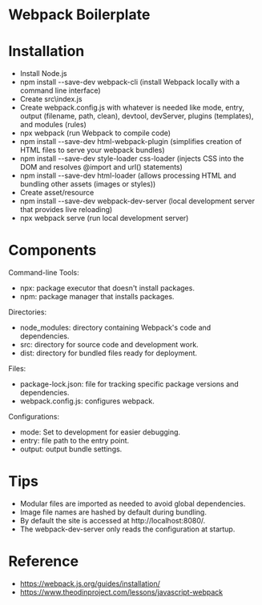 # Webpack Boilerplate
# Installation
- Install Node.js
- npm install --save-dev webpack-cli (install Webpack locally with a command line interface)
- Create src\index.js
- Create webpack.config.js with whatever is needed like mode, entry, output (filename, path, clean), devtool, devServer, plugins (templates), and modules (rules)
- npx webpack (run Webpack to compile code)
- npm install --save-dev html-webpack-plugin (simplifies creation of HTML files to serve your webpack bundles)
- npm install --save-dev style-loader css-loader (injects CSS into the DOM and resolves @import and url() statements)
- npm install --save-dev html-loader (allows processing HTML and bundling other assets (images or styles))
- Create asset/resource
- npm install --save-dev webpack-dev-server (local development server that provides live reloading)
- npx webpack serve (run local development server)

# Components
Command-line Tools:
- npx: package executor that doesn't install packages.
- npm: package manager that installs packages.

Directories:
- node_modules: directory containing Webpack's code and dependencies.
- src: directory for source code and development work.
- dist: directory for bundled files ready for deployment.

Files:
- package-lock.json: file for tracking specific package versions and dependencies.
- webpack.config.js: configures webpack.

Configurations:
- mode: Set to development for easier debugging.
- entry: file path to the entry point.
- output: output bundle settings.

# Tips
- Modular files are imported as needed to avoid global dependencies.
- Image file names are hashed by default during bundling.
- By default the site is accessed at http://localhost:8080/.
- The webpack-dev-server only reads the configuration at startup.

# Reference
- https://webpack.js.org/guides/installation/
- https://www.theodinproject.com/lessons/javascript-webpack